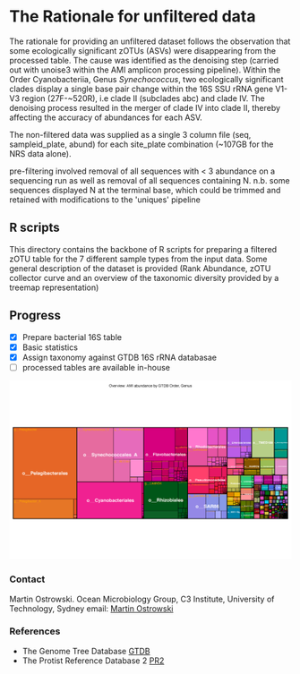 
# The Rationale for unfiltered data

The rationale for providing an unfiltered dataset follows the observation that some ecologically significant zOTUs (ASVs) were disappearing from the processed table. The cause was identified as the denoising step (carried out with unoise3 within the AMI amplicon processing pipeline). Within the Order Cyanobacteriia, Genus _Synechococcus_, two ecologically significant clades display a single base pair change within the 16S SSU rRNA gene V1-V3 region (27F-~520R), i.e clade II (subclades abc) and clade IV. The denoising process resulted in the merger of clade IV into clade II, thereby affecting the accuracy of abundances for each ASV.

The non-filtered data was supplied as a single 3 column file (seq, sampleid_plate, abund) for each site_plate combination (~107GB for the NRS data alone).

pre-filtering involved removal of all sequences with < 3 abundance on a sequencing run as well as removal of all sequences containing N. n.b. some sequences displayed N at the terminal base, which could be trimmed and retained with modifications to the 'uniques' pipeline

## R scripts

This directory contains the backbone of R scripts for preparing a filtered zOTU table for the 7 different sample types from the input data. Some general description of the dataset is provided (Rank Abundance, zOTU collector curve and an overview of the taxonomic diversity provided by a treemap representation)

## Progress

- [x] Prepare bacterial 16S table
- [x] Basic statistics
- [x] Assign taxonomy against GTDB 16S rRNA databasae
- [ ] processed tables are available in-house

![non-interactive treemap](images/ami_overview.png)


### Contact

Martin Ostrowski. Ocean Microbiology Group, C3 Institute, University of Technology, Sydney
email: [Martin Ostrowski](martin.ostrowski@uts.edu.au)

### References

* The Genome Tree Database [GTDB](http://gtdb.ecogenomic.org)
* The Protist Reference Database 2 [PR2](https://github.com/pr2database/pr2database)
